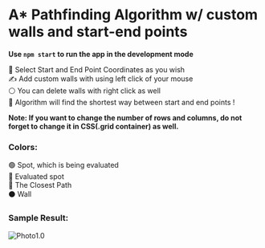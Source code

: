 # A* Pathfinding Algorithm w/ custom walls and start-end points

**Use `npm start` to run the app in the development mode**

🧮 Select Start and End Point Coordinates as you wish </br>
✍ Add custom walls with using left click of your mouse </br>
⚪ You can delete walls with right click as well </br>
🎯 Algorithm will find the shortest way between start and end points ! </br>

**Note: If you want to change the number of rows and columns, do not forget to change it in CSS(.grid container) as well.** 

### Colors:
🟢 Spot, which is being evaluated </br>
🔴 Evaluated spot </br>
🔵 The Closest Path </br>
⚫ Wall </br>

### Sample Result:

![Photo1.0](https://i.ibb.co/cgN9n2m/img.png) <br />
